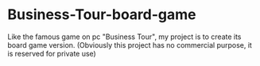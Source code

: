 # Business-Tour-board-game
Like the famous game on pc "Business Tour", my project is to create its board game version. (Obviously this project has no commercial purpose, it is reserved for private use)
